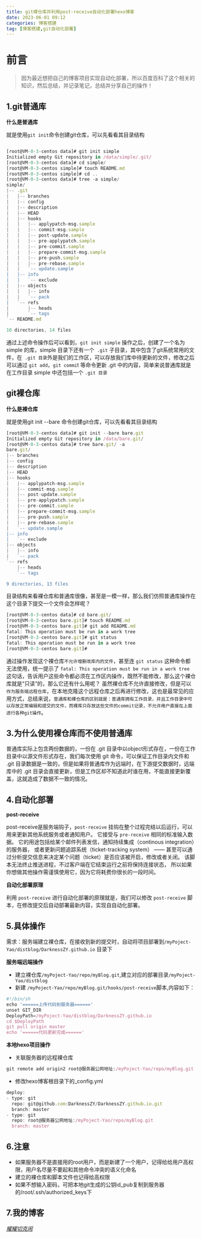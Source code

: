 ```yaml
---
title: git裸仓库并利用post-receive自动化部署hexo博客
date: 2023-06-01 09:12
categories: 博客搭建
tag: [博客搭建,git自动化部署] 
---
```


# 前言

> 因为最近想把自己的博客项目实现自动化部署，所以百度百科了这个相关的知识，然后总结，并记录笔记，总结并分享自己的操作！

## 1.git普通库

**什么是普通库**

就是使用`git init`命令创建git仓库，可以先看看其目录结构

```js

[root@VM-0-3-centos data]# git init simple
Initialized empty Git repository in /data/simple/.git/
[root@VM-0-3-centos data]# cd simple/
[root@VM-0-3-centos simple]# touch README.md
[root@VM-0-3-centos simple]# cd ..
[root@VM-0-3-centos data]# tree -a simple/
simple/
|-- .git
|   |-- branches
|   |-- config
|   |-- description
|   |-- HEAD
|   |-- hooks
|   |   |-- applypatch-msg.sample
|   |   |-- commit-msg.sample
|   |   |-- post-update.sample
|   |   |-- pre-applypatch.sample
|   |   |-- pre-commit.sample
|   |   |-- prepare-commit-msg.sample
|   |   |-- pre-push.sample
|   |   |-- pre-rebase.sample
|   |   `-- update.sample
|   |-- info
|   |   `-- exclude
|   |-- objects
|   |   |-- info
|   |   `-- pack
|   `-- refs
|       |-- heads
|       `-- tags
`-- README.md

10 directories, 14 files

```

通过上述命令操作后可以看到，`git init simple` 操作之后，创建了一个名为 simple 的库，simple 目录下还有一个` .git` 子目录，其中包含了git系统常用的文件，在` .git 目录`外是我们的工作区，可以存放我们库中待更新的文件，修改之后可以通过 `git add`，`git commi`t 等命令更新 .git 中的内容，简单来说普通库就是在工作目录 simple 中还包括一个 `.git 目录`

## git裸仓库

**什么是裸仓库**

就是使用git init --bare 命令创建git仓库，可以先看看其目录结构

```js
[root@VM-0-3-centos data]# git init --bare bare.git
Initialized empty Git repository in /data/bare.git/
[root@VM-0-3-centos data]# tree bare.git/ -a
bare.git/
|-- branches
|-- config
|-- description
|-- HEAD
|-- hooks
|   |-- applypatch-msg.sample
|   |-- commit-msg.sample
|   |-- post-update.sample
|   |-- pre-applypatch.sample
|   |-- pre-commit.sample
|   |-- prepare-commit-msg.sample
|   |-- pre-push.sample
|   |-- pre-rebase.sample
|   `-- update.sample
|-- info
|   `-- exclude
|-- objects
|   |-- info
|   `-- pack
`-- refs
    |-- heads
    `-- tags

9 directories, 13 files

```

目录结构来看裸仓库和普通库很像，甚至是一模一样，那么我们仿照普通库操作在这个目录下提交一个文件会怎样呢？

```js
[root@VM-0-3-centos data]# cd bare.git/
[root@VM-0-3-centos bare.git]# touch README.md
[root@VM-0-3-centos bare.git]# git add README.md
fatal: This operation must be run in a work tree
[root@VM-0-3-centos bare.git]# git status
fatal: This operation must be run in a work tree
[root@VM-0-3-centos bare.git]#

```

通过操作发现这个裸仓库`不允许增删改库内的文件`，甚至连 `git status` 这种命令都无法使用，统一提示了 `fatal: This operation must be run in a work tree` 这句话，告诉用户这些命令都必须在工作区内操作，既然不能修改，那么这个裸仓库就是“只读”的，那么它还有什么用呢？
虽然裸仓库不允许直接修改，但是可以`作为服务端远程仓库`，在本地克隆这个远程仓库之后再进行修改，这也是最常见的应用方式，总结来说，`普通库和裸仓库的区别就是：普通库拥有工作目录，并且工作目录中可以存放正常编辑和提交的文件，而裸库只存放这些文件的commit记录，不允许用户直接在上面进行各种git操作`。

## 3.为什么使用裸仓库而不使用普通库

普通库实际上包含两份数据的，一份在 .git 目录中以object形式存在，一份在工作目录中以源文件形式存在，我们每次使用 git 命令，可以保证工作目录内文件和 .git 目录数据是一致的，但是如果将普通库作为远端时，在下游提交数据时，远端库中的 .git 目录会直接更新，但是工作区却不知道此时谁在用，不能直接更新覆盖，这就造成了数据不一致的情况。

## 4.自动化部署

**post-receive**

post-receive是服务端钩子，`post-receive` 挂钩在整个过程完结以后运行，可以用来更新其他系统服务或者通知用户。 它接受与 `pre-receive` 相同的标准输入数据。 它的用途包括给某个邮件列表发信，通知持续集成（continous integration）的服务器， 或者更新问题追踪系统（ticket-tracking system） —— 甚至可以通过分析提交信息来决定某个问题（ticket）是否应该被开启，修改或者关闭。 该脚本无法终止推送进程，不过客户端在它结束运行之前将保持连接状态， 所以如果你想做其他操作需谨慎使用它，因为它将耗费你很长的一段时间。

**自动化部署原理**

利用 `post-receive` 进行自动化部署的原理就是，我们可以修改 `post-receive` 脚本，在修改提交后自动部署最新内容，实现自自动化部署。

## 5.具体操作

需求：服务端建立裸仓库，在接收到新的提交时，自动将项目部署到`/myPoject-Yao/distblog/DarknessZY.github.io` 目录下

**服务端远端操作**

*   建立裸仓库`/myPoject-Yao/repo/myBlog.git`,建立对应的部署目录`/myPoject-Yao/distblog`
*   新建 `/myPoject-Yao/repo/myBlog.git/hooks/post-receive`脚本,内容如下：

```js
#!/bin/sh
echo '======上传代码到服务器======'
unset GIT_DIR
DeployPath=/myPoject-Yao/distblog/DarknessZY.github.io
cd $DeployPath
git pull origin master
echo '======代码更新完成======'
```

**本地hexo项目操作**

*   关联服务器的远程裸仓库

```js
git remote add origin2 root@服务器公网地址:/myPoject-Yao/repo/myBlog.git
```

*   修改hexo博客根目录下的\_config.yml

```js
deploy:
- type: git
  repo: git@github.com:DarknessZY/DarknessZY.github.io.git
  branch: master
- type: git
  repo: root@服务器公网地址:/myPoject-Yao/repo/myBlog.git
  branch: master
```

## 6.注意

*   如果服务器不是直接用的root用户，而是新建了一个用户，记得给给用户高权限，用户名尽量不要起和其他命令冲突的语义化命名
*   建立的裸仓库和脚本文件也记得给高权限
*   如果不想输入密码，可把本地git生成的公钥id\_pub复制到服务器的/root/.ssh/authorized\_keys下

## 7.我的博客

*[耀耀切克闹](https://yaoyaoqiekenao.com/)* 